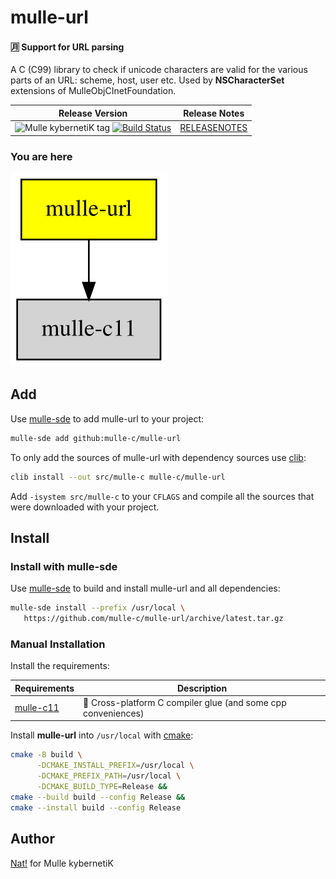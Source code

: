 # mulle-url

#### 🈷️ Support for URL parsing

A C (C99) library to check if unicode characters are valid for the various
parts of an URL: scheme, host, user etc.
Used by **NSCharacterSet** extensions of MulleObjCInetFoundation.

| Release Version                                       | Release Notes
|-------------------------------------------------------|--------------
| ![Mulle kybernetiK tag](https://img.shields.io/github/tag/mulle-c/mulle-url.svg?branch=release) [![Build Status](https://github.com/mulle-c/mulle-url/workflows/CI/badge.svg?branch=release)](//github.com/mulle-c/mulle-url/actions)| [RELEASENOTES](RELEASENOTES.md) |






### You are here

![Overview](overview.dot.svg)





## Add

Use [mulle-sde](//github.com/mulle-sde) to add mulle-url to your project:

``` sh
mulle-sde add github:mulle-c/mulle-url
```

To only add the sources of mulle-url with dependency
sources use [clib](https://github.com/clibs/clib):


``` sh
clib install --out src/mulle-c mulle-c/mulle-url
```

Add `-isystem src/mulle-c` to your `CFLAGS` and compile all the sources that were downloaded with your project.


## Install

### Install with mulle-sde

Use [mulle-sde](//github.com/mulle-sde) to build and install mulle-url and all dependencies:

``` sh
mulle-sde install --prefix /usr/local \
   https://github.com/mulle-c/mulle-url/archive/latest.tar.gz
```

### Manual Installation

Install the requirements:

| Requirements                                 | Description
|----------------------------------------------|-----------------------
| [mulle-c11](https://github.com/mulle-c/mulle-c11)             | 🔀 Cross-platform C compiler glue (and some cpp conveniences)

Install **mulle-url** into `/usr/local` with [cmake](https://cmake.org):

``` sh
cmake -B build \
      -DCMAKE_INSTALL_PREFIX=/usr/local \
      -DCMAKE_PREFIX_PATH=/usr/local \
      -DCMAKE_BUILD_TYPE=Release &&
cmake --build build --config Release &&
cmake --install build --config Release
```


## Author

[Nat!](https://mulle-kybernetik.com/weblog) for Mulle kybernetiK



